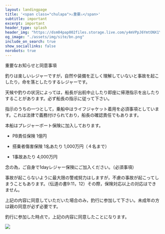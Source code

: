 ```yaml
---
layout: landingpage
title: '<span class="chulapa">⚠重要⚠</span>'
subtitle: important
excerpt: important
header_type: splash
header_img: "https://dsm04pap002files.storage.live.com/y4mVPpJ6YmtONX1Ygj0y-BkNJOLSN83lCXueLeunvNSWF4dbNiTQ32z4_zo2GlORDB-tgUkYhQWklOGqcex1qEV8g1X2QOlhmhkbVjQCcwhHfYWzLacUUAKmSRGi9pLdclNYc40ReYqUYMIlcpvV3RG0I0_tPOI4mHpfl8lzKgA0UZQ4FuUX6EvGZBO7xvGsqbs1rmDcwKdY5bX9aQwFvyNXw?encodeFailures=1&width=1520&height=855"
og_image: "./assets/img/site/bn.png"
include_on_search: true
show_sociallinks: false
norobots: true
---
```


重要なお知らせと同意事項

釣りは楽しいレジャーですが，自然や装備を正しく理解していないと事故を起こしたり，命を落としたりするレジャーです。

天候や釣りの状況によっては，船長が出航中止したり即座に帰港指示を出したりすることがあります。必ず船長の指示に従って下さい。

指示のうちの一つとして，乗船中はライフジャケット着用を必須事項としています。これは法律で義務付けられており，船長の確認責任でもあります。

本船はプレジャーボート保険に加入しております。

- PB責任保険  1億円

- 搭乗者傷害保険 1名あたり 1,000万円（４名まで）

- 1事故あたり 4,000万円

念の為，ご自身で1dayレジャー保険にご加入ください。（必須事項）

事故が起こらないように最大限の警戒努力はしますが，不慮の事故が起こってしまうこともあります。（伝道の書9:11，12）その際，保険対応以上の対応はできません。

上記の内容に同意していただいた場合のみ，釣行に参加して下さい。未成年の方は親の同意が必ず必要です。

釣行に参加した時点で，上記の内容に同意したことになります。

<!--shinobi1--><script type="text/javascript" src="//xa.shinobi.jp/ufo/191665701"></script><noscript><a href="//xa.shinobi.jp/bin/gg?191665701" target="_blank"><img src="//xa.shinobi.jp/bin/ll?191665701" border="0"></a><br><span style="font-size:9px"><img style="margin:0;vertical-align:text-bottom;" src="//img.shinobi.jp/tadaima/fj.gif" width="6.5" height="3.5"> </span></noscript><!--shinobi2-->